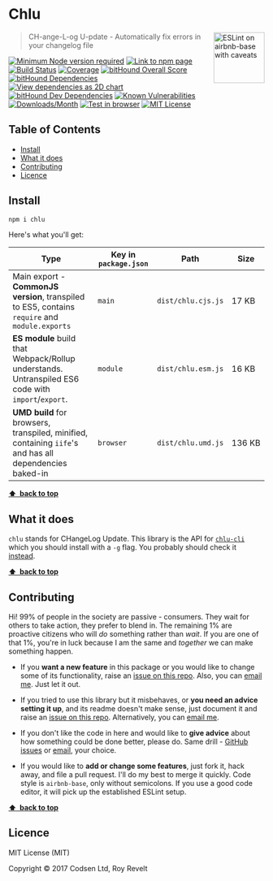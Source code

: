 # Chlu

<a href="https://github.com/revelt/eslint-on-airbnb-base-badge" style="float: right; padding: 0 0 20px 20px;"><img src="https://cdn.rawgit.com/revelt/eslint-on-airbnb-base-badge/0c3e46c9/lint-badge.svg" alt="ESLint on airbnb-base with caveats" width="100" align="right"></a>

> CH-ange-L-og U-pdate - Automatically fix errors in your changelog file

[![Minimum Node version required][node-img]][node-url]
[![Link to npm page][npm-img]][npm-url]
[![Build Status][travis-img]][travis-url]
[![Coverage][cov-img]][cov-url]
[![bitHound Overall Score][overall-img]][overall-url]
[![bitHound Dependencies][deps-img]][deps-url]
[![View dependencies as 2D chart][deps2d-img]][deps2d-url]
[![bitHound Dev Dependencies][dev-img]][dev-url]
[![Known Vulnerabilities][vulnerabilities-img]][vulnerabilities-url]
[![Downloads/Month][downloads-img]][downloads-url]
[![Test in browser][runkit-img]][runkit-url]
[![MIT License][license-img]][license-url]

## Table of Contents

<!-- START doctoc generated TOC please keep comment here to allow auto update -->
<!-- DON'T EDIT THIS SECTION, INSTEAD RE-RUN doctoc TO UPDATE -->


- [Install](#install)
- [What it does](#what-it-does)
- [Contributing](#contributing)
- [Licence](#licence)

<!-- END doctoc generated TOC please keep comment here to allow auto update -->

## Install

```sh
npm i chlu
```

Here's what you'll get:

Type            | Key in `package.json` | Path  | Size
----------------|-----------------------|-------|--------
Main export - **CommonJS version**, transpiled to ES5, contains `require` and `module.exports` | `main`                | `dist/chlu.cjs.js` | 17&nbsp;KB
**ES module** build that Webpack/Rollup understands. Untranspiled ES6 code with `import`/`export`. | `module`              | `dist/chlu.esm.js` | 16&nbsp;KB
**UMD build** for browsers, transpiled, minified, containing `iife`'s and has all dependencies baked-in | `browser`            | `dist/chlu.umd.js` | 136&nbsp;KB

**[⬆ &nbsp;back to top](#)**

## What it does

`chlu` stands for CHangeLog Update. This library is the API for [`chlu-cli`](https://github.com/codsen/chlu-cli) which you should install with a `-g` flag. You probably should check it [instead](https://github.com/codsen/chlu-cli).

**[⬆ &nbsp;back to top](#)**

## Contributing

Hi! 99% of people in the society are passive - consumers. They wait for others to take action, they prefer to blend in. The remaining 1% are proactive citizens who will _do_ something rather than _wait_. If you are one of that 1%, you're in luck because I am the same and _together_ we can make something happen.

* If you **want a new feature** in this package or you would like to change some of its functionality, raise an [issue on this repo](https://github.com/codsen/chlu/issues). Also, you can [email me](mailto:roy@codsen.com). Just let it out.

* If you tried to use this library but it misbehaves, or **you need an advice setting it up**, and its readme doesn't make sense, just document it and raise an [issue on this repo](https://github.com/codsen/chlu/issues). Alternatively, you can [email me](mailto:roy@codsen.com).

* If you don't like the code in here and would like to **give advice** about how something could be done better, please do. Same drill - [GitHub issues](https://github.com/codsen/chlu/issues) or [email](mailto:roy@codsen.com), your choice.

* If you would like to **add or change some features**, just fork it, hack away, and file a pull request. I'll do my best to merge it quickly. Code style is `airbnb-base`, only without semicolons. If you use a good code editor, it will pick up the established ESLint setup.

**[⬆ &nbsp;back to top](#)**

## Licence

MIT License (MIT)

Copyright © 2017 Codsen Ltd, Roy Revelt

[node-img]: https://img.shields.io/node/v/chlu.svg?style=flat-square&label=works%20on%20node
[node-url]: https://www.npmjs.com/package/chlu

[npm-img]: https://img.shields.io/npm/v/chlu.svg?style=flat-square&label=release
[npm-url]: https://www.npmjs.com/package/chlu

[travis-img]: https://img.shields.io/travis/codsen/chlu.svg?style=flat-square
[travis-url]: https://travis-ci.org/codsen/chlu

[cov-img]: https://coveralls.io/repos/github/codsen/chlu/badge.svg?style=flat-square?branch=master
[cov-url]: https://coveralls.io/github/codsen/chlu?branch=master

[overall-img]: https://img.shields.io/bithound/code/github/codsen/chlu.svg?style=flat-square
[overall-url]: https://www.bithound.io/github/codsen/chlu

[deps-img]: https://img.shields.io/bithound/dependencies/github/codsen/chlu.svg?style=flat-square
[deps-url]: https://www.bithound.io/github/codsen/chlu/master/dependencies/npm

[deps2d-img]: https://img.shields.io/badge/deps%20in%202D-see_here-08f0fd.svg?style=flat-square
[deps2d-url]: http://npm.anvaka.com/#/view/2d/chlu

[dev-img]: https://img.shields.io/bithound/devDependencies/github/codsen/chlu.svg?style=flat-square
[dev-url]: https://www.bithound.io/github/codsen/chlu/master/dependencies/npm

[vulnerabilities-img]: https://snyk.io/test/github/codsen/chlu/badge.svg?style=flat-square
[vulnerabilities-url]: https://snyk.io/test/github/codsen/chlu

[downloads-img]: https://img.shields.io/npm/dm/chlu.svg?style=flat-square
[downloads-url]: https://npmcharts.com/compare/chlu

[runkit-img]: https://img.shields.io/badge/runkit-test_in_browser-a853ff.svg?style=flat-square
[runkit-url]: https://npm.runkit.com/chlu

[license-img]: https://img.shields.io/npm/l/chlu.svg?style=flat-square
[license-url]: https://github.com/codsen/chlu/blob/master/license.md

